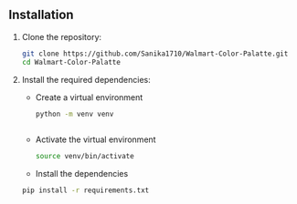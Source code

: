 ## Installation

1. Clone the repository:
    ```bash
    git clone https://github.com/Sanika1710/Walmart-Color-Palatte.git
    cd Walmart-Color-Palatte
    ```

2. Install the required dependencies:
   * Create a virtual environment
     ```bash
     python -m venv venv
    
    * Activate the virtual environment
      ```bash
      source venv/bin/activate
      
    * Install the dependencies
    ```bash
    pip install -r requirements.txt


  
